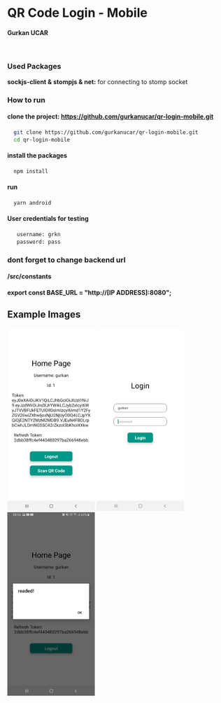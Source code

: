 # QR Code Login - Mobile

#### Gurkan UCAR

&nbsp;

### Used Packages

**sockjs-client & stompjs & net:** for connecting to stomp socket

### How to run

#### clone the project: https://github.com/gurkanucar/qr-login-mobile.git

```bash
  git clone https://github.com/gurkanucar/qr-login-mobile.git
  cd qr-login-mobile
```

#### install the packages

```bash
  npm install
```

#### run

```bash
  yarn android
```

#### User credentials for testing

```bash
   username: grkn
   password: pass
```

 ### dont forget to change backend url
 #### /src/constants
 #### export const BASE_URL = "http://[IP ADDRESS]:8080";

## Example Images

<img src="./images/ex1.jpeg" width="200">
<img src="./images/ex2.jpeg" width="200">
<img src="./images/ex3.jpeg" width="200">